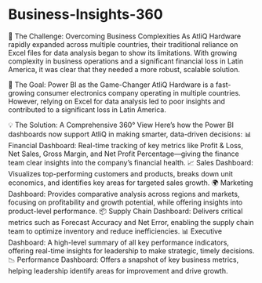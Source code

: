 # Business-Insights-360
🔎 The Challenge: Overcoming Business Complexities
As AtliQ Hardware rapidly expanded across multiple countries, their traditional reliance on Excel files for data analysis began to show its limitations. With growing complexity in business operations and a significant financial loss in
Latin America, it was clear that they needed a more robust, scalable solution.

🎯 The Goal: Power BI as the Game-Changer
AtliQ Hardware is a fast-growing consumer electronics company operating in multiple countries. However, relying on Excel for data analysis led to poor insights and contributed to a significant loss in Latin America.

💡 The Solution: A Comprehensive 360° View
Here’s how the Power BI dashboards now support AtliQ in making smarter, data-driven decisions:
📊 Financial Dashboard: 
Real-time tracking of key metrics like Profit & Loss, Net Sales, Gross Margin, and Net Profit Percentage—giving the finance team clear insights into the company’s financial health.
📈 Sales Dashboard:
 Visualizes top-performing customers and products, breaks down unit economics, and identifies key areas for targeted sales growth.
🌍 Marketing Dashboard:
 Provides comparative analysis across regions and markets, focusing on profitability and growth potential, while offering insights into product-level performance.
📦 Supply Chain Dashboard: 
Delivers critical metrics such as Forecast Accuracy and Net Error, enabling the supply chain team to optimize inventory and reduce inefficiencies.
📊 Executive Dashboard:
 A high-level summary of all key performance indicators, offering real-time insights for leadership to make strategic, timely decisions.
📉 Performance Dashboard:
Offers a snapshot of key business metrics, helping leadership identify areas for improvement and drive growth.
